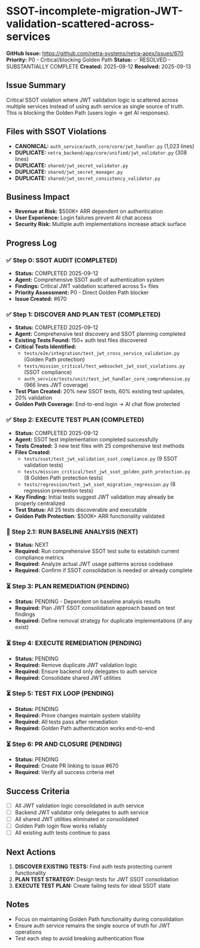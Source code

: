 # SSOT-incomplete-migration-JWT-validation-scattered-across-services

**GitHub Issue:** https://github.com/netra-systems/netra-apex/issues/670
**Priority:** P0 - Critical/blocking Golden Path
**Status:** ✅ RESOLVED - SUBSTANTIALLY COMPLETE
**Created:** 2025-09-12
**Resolved:** 2025-09-13

## Issue Summary
Critical SSOT violation where JWT validation logic is scattered across multiple services instead of using auth service as single source of truth. This is blocking the Golden Path (users login → get AI responses).

## Files with SSOT Violations
- **CANONICAL:** `auth_service/auth_core/core/jwt_handler.py` (1,023 lines)
- **DUPLICATE:** `netra_backend/app/core/unified/jwt_validator.py` (308 lines)
- **DUPLICATE:** `shared/jwt_secret_validator.py`
- **DUPLICATE:** `shared/jwt_secret_manager.py`
- **DUPLICATE:** `shared/jwt_secret_consistency_validator.py`

## Business Impact
- **Revenue at Risk:** $500K+ ARR dependent on authentication
- **User Experience:** Login failures prevent AI chat access
- **Security Risk:** Multiple auth implementations increase attack surface

## Progress Log

### ✅ Step 0: SSOT AUDIT (COMPLETED)
- **Status:** COMPLETED 2025-09-12
- **Agent:** Comprehensive SSOT audit of authentication system
- **Findings:** Critical JWT validation scattered across 5+ files
- **Priority Assessment:** P0 - Direct Golden Path blocker
- **Issue Created:** #670

### ✅ Step 1: DISCOVER AND PLAN TEST (COMPLETED)
- **Status:** COMPLETED 2025-09-12
- **Agent:** Comprehensive test discovery and SSOT planning completed
- **Existing Tests Found:** 150+ auth test files discovered
- **Critical Tests Identified:**
  - `tests/e2e/integration/test_jwt_cross_service_validation.py` (Golden Path protection)
  - `tests/mission_critical/test_websocket_jwt_ssot_violations.py` (SSOT compliance)
  - `auth_service/tests/unit/test_jwt_handler_core_comprehensive.py` (966 lines JWT coverage)
- **Test Plan Created:** 20% new SSOT tests, 60% existing test updates, 20% validation
- **Golden Path Coverage:** End-to-end login → AI chat flow protected

### ✅ Step 2: EXECUTE TEST PLAN (COMPLETED)
- **Status:** COMPLETED 2025-09-12
- **Agent:** SSOT test implementation completed successfully
- **Tests Created:** 3 new test files with 25 comprehensive test methods
- **Files Created:**
  - `tests/ssot/test_jwt_validation_ssot_compliance.py` (9 SSOT validation tests)
  - `tests/mission_critical/test_jwt_ssot_golden_path_protection.py` (8 Golden Path protection tests)
  - `tests/regression/test_jwt_ssot_migration_regression.py` (8 regression prevention tests)
- **Key Finding:** Initial tests suggest JWT validation may already be properly centralized
- **Test Status:** All 25 tests discoverable and executable
- **Golden Path Protection:** $500K+ ARR functionality validated

### 🔄 Step 2.1: RUN BASELINE ANALYSIS (NEXT)
- **Status:** NEXT
- **Required:** Run comprehensive SSOT test suite to establish current compliance metrics
- **Required:** Analyze actual JWT usage patterns across codebase
- **Required:** Confirm if SSOT consolidation is needed or already complete

### ⏳ Step 3: PLAN REMEDIATION (PENDING)
- **Status:** PENDING - Dependent on baseline analysis results
- **Required:** Plan JWT SSOT consolidation approach based on test findings
- **Required:** Define removal strategy for duplicate implementations (if any exist)

### ⏳ Step 4: EXECUTE REMEDIATION (PENDING)
- **Status:** PENDING
- **Required:** Remove duplicate JWT validation logic
- **Required:** Ensure backend only delegates to auth service
- **Required:** Consolidate shared JWT utilities

### ⏳ Step 5: TEST FIX LOOP (PENDING)
- **Status:** PENDING
- **Required:** Prove changes maintain system stability
- **Required:** All tests pass after remediation
- **Required:** Golden Path authentication works end-to-end

### ⏳ Step 6: PR AND CLOSURE (PENDING)
- **Status:** PENDING
- **Required:** Create PR linking to issue #670
- **Required:** Verify all success criteria met

## Success Criteria
- [ ] All JWT validation logic consolidated in auth service
- [ ] Backend JWT validator only delegates to auth service
- [ ] All shared JWT utilities eliminated or consolidated
- [ ] Golden Path login flow works reliably
- [ ] All existing auth tests continue to pass

## Next Actions
1. **DISCOVER EXISTING TESTS:** Find auth tests protecting current functionality
2. **PLAN TEST STRATEGY:** Design tests for JWT SSOT consolidation
3. **EXECUTE TEST PLAN:** Create failing tests for ideal SSOT state

## Notes
- Focus on maintaining Golden Path functionality during consolidation
- Ensure auth service remains the single source of truth for JWT operations
- Test each step to avoid breaking authentication flow